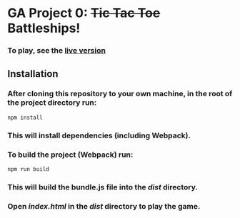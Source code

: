 # GA Project 0: ~~Tic Tac Toe~~ Battleships!

### To play, see the [live version](https://robo2323.github.io/battleships/) 

## Installation
### After cloning this repository to your own machine, in the root of the project directory run:
```
npm install
```
### This will install dependencies (including Webpack).

### To build the project (Webpack) run:
```
npm run build
```
### This will build the bundle.js file into the _**dist**_ directory.
### Open _**index.html**_ in the _**dist**_ directory to play the game.



